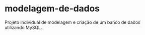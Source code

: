 # modelagem-de-dados
Projeto individual de modelagem e criação de um banco de dados utilizando MySQL.
